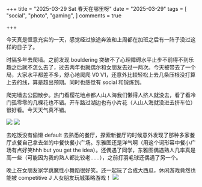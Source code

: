 +++
title = "2025-03-29 Sat 春天在哪里呀"
date = "2025-03-29"
tags = [
    "social",
    "photo",
    "gaming",
]
comments = true

+++

今天真是惬意充实的一天，感觉经过旅途奔波和上周都在加班之后有一阵子没过这样的日子了。

时隔多年去爬墙。之前发现 bouldering 突破不了心理障碍水平止步不前得不到乐趣之后就不怎么去了，过去两年也就偶尔和女朋友去过一两次。今天被带去了一个局，大家水平都差不多，舒心地爬爬 V0 V1，还意外比较轻松上去几条压根没打算上去的线，算是超出预期。同时也感觉有 social 和锻炼到。

爬完墙去公园散步。热门看樱花地点都人山人海我们懒得人挤人就没去，看了看冷门孤零零的几棵花也不错。开车路过湖边也有小片花（人山人海就没进去挤车位）很好看。今天天气真不错。

![](https://media.douchi.space/douchi/media_attachments/files/114/249/856/640/772/108/original/9dd739186a03229d.png)
![](https://media.douchi.space/douchi/media_attachments/files/114/249/871/517/894/864/original/40dfb24d0b681689.png)

去吃饭没有偷懒 default 去熟悉的餐厅，探索新餐厅的时候意外发现了那种多家餐厅点餐自己拿去坐的中餐快餐小广场。东雅图还是洋气啊（用这个词形容中餐小广场有点好笑hhh but you get the idea）。还偶遇了同学，东雅图偶遇熟人几率真是高一些（可能因为我的熟人都比较老……），之前打羽毛球还偶遇了另一个。

晚上在女朋友家学跳魔性小舞蹈很好笑。还一起玩了合成大西瓜，休闲游戏竟然也能被 competitive J 人女朋友玩城策略游戏！
![](https://media.douchi.space/douchi/media_attachments/files/114/249/895/669/464/380/original/1a6ec3bad02eef5e.png)